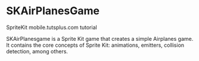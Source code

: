 SKAirPlanesGame
===============

SpriteKit mobile.tutsplus.com tutorial

SKAirPlanesgame is a Sprite Kit game that creates a simple Airplanes game.
It contains the core concepts of Sprite Kit: animations, emitters, collision detection, among others.
